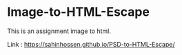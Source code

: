 # Image-to-HTML-Escape
This is an assignment image to html.

Link : https://sahinhossen.github.io/PSD-to-HTML-Escape/
